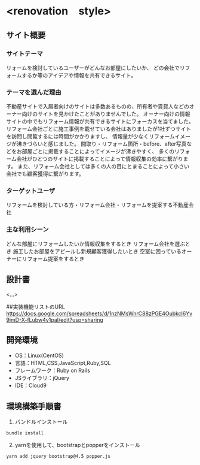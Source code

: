 # <renovation　style>

## サイト概要
### サイトテーマ
リォームを検討しているユーザーがどんなお部屋にしたいか、
どの会社でリフォームするか等のアイデアや情報を共有できるサイト。

### テーマを選んだ理由
不動産サイトで入居者向けのサイトは多数あるものの、所有者や賃貸人などのオーナー向けのサイトを見かけたことがありませんでした。
オーナー向けの情報サイトの中でもリフォーム情報が共有できるサイトにフォーカスを当てました。
リフォーム会社ごとに施工事例を載せている会社はありましたが1社ずつサイトを訪問し閲覧するには時間がかかりますし、
情報量が少なくリフォームイメージが沸きづらいと感じました。
間取り・リフォーム箇所・before、after写真などをお部屋ごとに掲載することによってイメージが沸きやすく、
多くのリフォーム会社がひとつのサイトに掲載することによって情報収集の効率に繋がります。
また、リフォーム会社としては多くの人の目にとまることによって小さい会社でも顧客獲得に繋がります。

### ターゲットユーザ
リフォームを検討している方・リフォーム会社・リフォームを提案する不動産会社

### 主な利用シーン
どんな部屋にリフォームしたいか情報収集をするとき
リフォーム会社を選ぶとき
施工したお部屋をアピールし新規顧客獲得したいとき
空室に困っているオーナーにリフォーム提案をするとき

## 設計書
<...>

##実装機能リストのURL
https://docs.google.com/spreadsheets/d/1nzNMsWnrC88zPGE4Oubkcl6Yv9imD-X-fLubw4v1paI/edit?usp=sharing

## 開発環境
- OS：Linux(CentOS)
- 言語：HTML,CSS,JavaScript,Ruby,SQL
- フレームワーク：Ruby on Rails
- JSライブラリ：jQuery
- IDE：Cloud9

## 環境構築手順書
1. バンドルインストール
```
bundle install
```
2. yarnを使用して、bootstrapとpopperをインストール

```
yarn add jquery bootstrap@4.5 popper.js
```